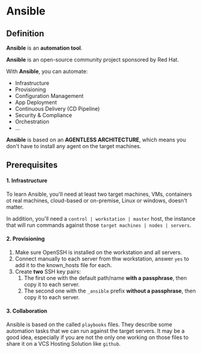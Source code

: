 # Ansible

## Definition
**Ansible** is an **automation tool**.

**Ansible** is an open-source community project sponsored by Red Hat.

With **Ansible**, you can automate:
- Infrastructure
- Provisioning
- Configuration Management
- App Deployment
- Continuous Delivery (CD Pipeline)
- Security & Compliance
- Orchestration
- ...

**Ansible** is based on an **AGENTLESS ARCHITECTURE**, which means you don't have to install any agent on the target machines.

## Prerequisites

#### 1. Infrastructure
To learn Ansible, you'll need at least two target machines, VMs,
containers ot real machines, cloud-based or on-premise, Linux or windows,
doesn't matter.

In addition, you'll need a `control | workstation | master` host, the instance that will run commands against those `target machines | nodes | servers`.

#### 2. Provisioning
1. Make sure OpenSSH is installed on the workstation and all servers.
2. Connect manually to each server from thw workstation, answer `yes` to add it to the known_hosts file for each.
3. Create **two** SSH key pairs:
   1. The first one with the default path/name **with a passphrase**, then copy it to each server.  
   2. The second one with the `_ansible` prefix **without a passphrase**, then copy it to each server.

#### 3. Collaboration
Ansible is based on the called `playbooks` files.
They describe some automation tasks that we can run against the target servers.
It may be a good idea,
especially if you are not the only one working on those files to share it on a VCS Hosting Solution like `github`.